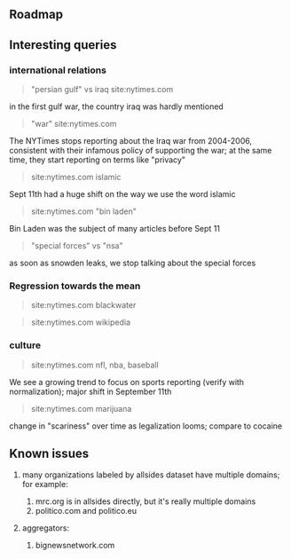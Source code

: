 ## Roadmap


## Interesting queries

### international relations

> "persian gulf" vs iraq site:nytimes.com

in the first gulf war, the country iraq was hardly mentioned

> "war" site:nytimes.com

The NYTimes stops reporting about the Iraq war from 2004-2006, consistent with their infamous policy of supporting the war; at the same time, they start reporting on terms like "privacy"

> site:nytimes.com islamic

Sept 11th had a huge shift on the way we use the word islamic

> site:nytimes.com "bin laden"

Bin Laden was the subject of many articles before Sept 11


> "special forces" vs "nsa"

as soon as snowden leaks, we stop talking about the special forces

### Regression towards the mean

> site:nytimes.com blackwater

> site:nytimes.com wikipedia


### culture

> site:nytimes.com nfl, nba, baseball

We see a growing trend to focus on sports reporting (verify with normalization); major shift in September 11th

> site:nytimes.com marijuana

change in "scariness" over time as legalization looms; compare to cocaine

## Known issues

1. many organizations labeled by allsides dataset have multiple domains; for example:
    1. mrc.org is in allsides directly, but it's really multiple domains
    1. politico.com and politico.eu

1. aggregators:
    1. bignewsnetwork.com



